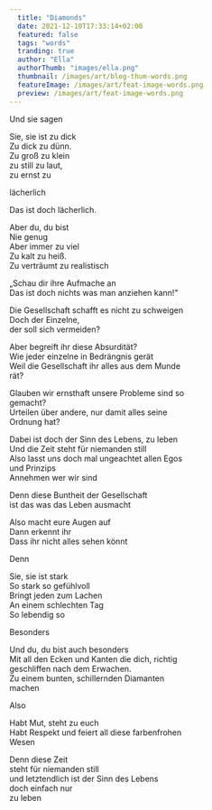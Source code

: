 ```yaml
---
  title: "Diamonds"
  date: 2021-12-10T17:33:14+02:00
  featured: false
  tags: "words"
  tranding: true
  author: "Ella"
  authorThumb: "images/ella.png"
  thumbnail: /images/art/blog-thum-words.png
  featureImage: /images/art/feat-image-words.png
  preview: /images/art/feat-image-words.png
---
```


Und sie sagen

Sie, sie ist zu dick\
Zu dick zu dünn.\
Zu groß zu klein\
zu still zu laut,\
zu ernst zu

lächerlich

Das ist doch lächerlich.

Aber du, du bist\
Nie genug\
Aber immer zu viel\
Zu kalt zu heiß.\
Zu verträumt zu realistisch

„Schau dir ihre Aufmache an\
Das ist doch nichts was man anziehen kann!"

Die Gesellschaft schafft es nicht zu schweigen\
Doch der Einzelne,\
der soll sich vermeiden?

Aber begreift ihr diese Absurdität?\
Wie jeder einzelne in Bedrängnis gerät\
Weil die Gesellschaft ihr alles aus dem Munde\
rät?

Glauben wir ernsthaft unsere Probleme sind so\
gemacht?\
Urteilen über andere, nur damit alles seine\
Ordnung hat?

Dabei ist doch der Sinn des Lebens, zu leben\
Und die Zeit steht für niemanden still\
Also lasst uns doch mal ungeachtet allen Egos\
und Prinzips\
Annehmen wer wir sind

Denn diese Buntheit der Gesellschaft\
ist das was das Leben ausmacht

Also macht eure Augen auf\
Dann erkennt ihr\
Dass ihr nicht alles sehen könnt

Denn

Sie, sie ist stark\
So stark so gefühlvoll\
Bringt jeden zum Lachen\
An einem schlechten Tag\
So lebendig so

Besonders

Und du, du bist auch besonders\
Mit all den Ecken und Kanten die dich, richtig\
geschliffen nach dem Erwachen.\
Zu einem bunten, schillernden Diamanten\
machen

Also

Habt Mut, steht zu euch\
Habt Respekt und feiert all diese farbenfrohen\
Wesen

Denn diese Zeit\
steht für niemanden still\
und letztendlich ist der Sinn des Lebens\
doch einfach nur\
zu leben